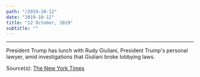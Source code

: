 ```yaml
---
path: "/2019-10-12"
date: "2019-10-12"
title: "12 October, 2019"
subtitle: ""
---
```


<tweet id="1183037520503885824"></tweet>

---

President Trump has lunch with Rudy Giuliani, President Trump's personal lawyer, amid investigations that Giuliani broke lobbying laws.

<span class="sources">

Source(s): [The New York Times](https://www.nytimes.com/2019/10/12/us/politics/trump-giuliani-lunch.html)

</span>